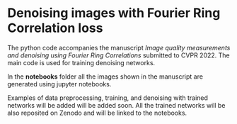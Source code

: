 # Denoising images with Fourier Ring Correlation loss #

The python code accompanies the manuscript _Image quality measurements and denoising using Fourier Ring Correlations_ submitted to CVPR 2022. The main code is used for training denoising networks.

In the **notebooks** folder all the images shown in the manuscript are generated using jupyter notebooks. 

Examples of data preprocessing, training, and denoising with trained networks will be added will be added soon. All the trained networks will be also reposited on Zenodo and will be linked to the notebooks.   
